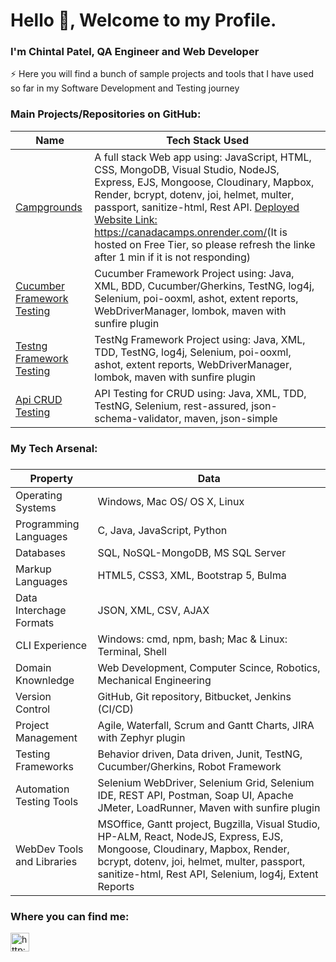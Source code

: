 
<h1>Hello 👋, Welcome to my Profile.</h1>
<h3 align="left">I'm Chintal Patel, QA Engineer and Web Developer</h3>
⚡ Here you will find a bunch of sample projects and tools that I have used so far in my Software Development and Testing journey 
<h3>Main Projects/Repositories on GitHub:</h3>

<table>
<thead>
<tr>
<th><strong>Name</strong></th>
<th><strong>Tech Stack Used</strong></th>
</tr>
</thead>


<tbody>
<tr>
<td><a href="https://github.com/chintal30/campground" target="blank">Campgrounds</td>
<td>
A full stack Web app using: JavaScript, HTML, CSS, MongoDB, Visual Studio, NodeJS, Express, EJS, Mongoose, Cloudinary, Mapbox, Render, bcrypt, dotenv, joi, helmet, multer, passport, sanitize-html, Rest API. <a href="https://canadacamps.onrender.com/" target="_blank">Deployed Website Link: https://canadacamps.onrender.com/</a>(It is hosted on Free Tier, so please refresh the linke after 1 min if it is not responding)
</td>
</tr>

<tr>
<td><a href="https://github.com/chintal30/cucumber_chintal_3" target="blank">Cucumber Framework Testing</td>
<td>
Cucumber Framework Project using: Java, XML, BDD, Cucumber/Gherkins, TestNG, log4j, Selenium, poi-ooxml, ashot, extent reports, WebDriverManager, lombok, maven with sunfire plugin
</td>
</tr>

<tr>
<td><a href="https://github.com/chintal30/envisionactitime_Chintal2" target="blank">Testng Framework Testing</td>
<td>
TestNg Framework Project using: Java, XML, TDD, TestNG, log4j, Selenium, poi-ooxml, ashot, extent reports, WebDriverManager, lombok, maven with sunfire plugin
</td>
</tr>

<tr>
<td><a href="https://github.com/chintal30/ApiAutomationAugBatch" target="blank">Api CRUD Testing</td>
<td>
API Testing for CRUD using: Java, XML, TDD, TestNG, Selenium, rest-assured, json-schema-validator, maven, json-simple
</td>
</tr>

</tbody>
</table>
<h3>My Tech Arsenal: <h3>

<table>
<thead>
<tr>
<th><strong>Property</strong></th>
<th><strong>Data</strong></th>
</tr>
</thead>

<tbody style="font-weight:normal">

<tr>
<td>Operating Systems</td>
<td>Windows, Mac OS/ OS X, Linux
</td>
</tr>

<tr>
<td>Programming Languages</td>
<td>C, Java, JavaScript, Python</td>
</tr>

<tr>
<td>Databases</td>
<td>SQL, NoSQL-MongoDB, MS SQL Server</td>
</tr>

<tr>
<td>Markup Languages</td>
<td>HTML5, CSS3, XML, Bootstrap 5, Bulma</td>
</tr>

<tr>
<td>Data Interchage Formats</td>
<td>JSON, XML, CSV, AJAX</td>
</tr>

<tr>
<td>CLI Experience</td>
<td>Windows: cmd, npm, bash;  Mac & Linux: Terminal, Shell</td>
</tr>

<tr>
<td>Domain Knownledge</td>
<td> 
Web Development, Computer Scince, Robotics, Mechanical Engineering
</td>
</tr>
<tr>
<td>Version Control</td>
<td>
GitHub, Git repository, Bitbucket, Jenkins (CI/CD)
</td>
</tr>

<tr>
<td>Project Management</td>
<td>
Agile, Waterfall, Scrum and Gantt Charts, JIRA with Zephyr plugin
</td>
</tr>

<tr>
<td>Testing Frameworks</td>
<td>
Behavior driven, Data driven, Junit, TestNG, Cucumber/Gherkins, Robot Framework
</td>
</tr>

<tr>
<td>Automation Testing Tools</td>
<td>
Selenium WebDriver, Selenium Grid, Selenium IDE, REST API, Postman, Soap UI, Apache JMeter, LoadRunner, Maven with sunfire plugin</td>
</tr>

<tr>
<td>WebDev Tools and Libraries</td>
<td>
MSOffice, Gantt project, Bugzilla, Visual Studio, HP-ALM, React, NodeJS, 
Express, EJS, Mongoose, Cloudinary, Mapbox, Render, bcrypt, dotenv, joi, helmet, 
multer, passport, sanitize-html, Rest API, Selenium, log4j, Extent Reports
</td>
</tr>
</tbody>
</table>

<h3>Where you can find me: </h3>
<p align="left">
<a href="http://www.linkedin.com/in/chintalpatelqa" target="blank"><img align="center" src="https://cdn.jsdelivr.net/npm/simple-icons@3.0.1/icons/linkedin.svg" alt="http://www.linkedin.com/in/chintalpatel30" height="30" width="30" /></a>
</p> 
